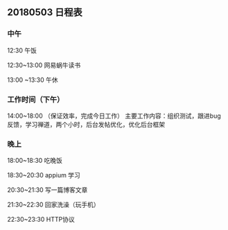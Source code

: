 ## 20180503 日程表

### 中午
12:30 午饭

12:30~13:00 网易蜗牛读书

13:00 ~13:30 午休


### 工作时间（下午）

14:00~18:00 （保证效率，完成今日工作）
主要工作内容：组织测试，跟进bug反馈，学习禅道，两个小时，后台发帖优化，优化后台框架


### 晚上

18:00~18:30 吃晚饭

18:30~20:30 appium 学习

20:30~21:30 写一篇博客文章

21:30~22:30 回家洗澡（玩手机）

22:30~23:30 HTTP协议

